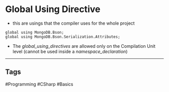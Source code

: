 # Global Using Directive

- this are usings that the compiler uses for the whole project
 ```
global using MongoDB.Bson;
global using MongoDB.Bson.Serialization.Attributes;
```
-  The  _global_using_directives_ are allowed only on the Compilation Unit level (cannot be used inside a  _namespace_declaration_)

***

## Tags

#Programming #CSharp #Basics